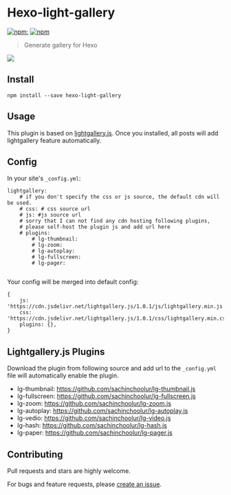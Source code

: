 # Hexo-light-gallery

[![npm:](https://img.shields.io/npm/v/hexo-light-gallery.svg)](https://www.npmjs.com/packages/hexo-light-gallery) [![npm](https://img.shields.io/npm/l/hexo-light-gallery.svg)]() 

> Generate gallery for Hexo

 ![](http://i.imgur.com/RSJxBIa.jpg)

## Install

```
npm install --save hexo-light-gallery
```

## Usage

This plugin is based on [lightgallery.js](https://github.com/sachinchoolur/lightgallery.js). Once you installed, all posts will add lightgallery feature automatically.

## Config

In your site's `_config.yml`:

```
lightgallery:
    # if you don't specify the css or js source, the default cdn will be used.
    # css: # css source url
    # js: #js source url
    # sorry that I can not find any cdn hosting following plugins,
    # please self-host the plugin js and add url here
    # plugins:
        # lg-thumbnail:
        # lg-zoom:
        # lg-autoplay:
        # lg-fullscreen:
        # lg-pager:
  
```

Your config will be merged into default config:

```
{
    js: 'https://cdn.jsdelivr.net/lightgallery.js/1.0.1/js/lightgallery.min.js',
    css: 'https://cdn.jsdelivr.net/lightgallery.js/1.0.1/css/lightgallery.min.css',
    plugins: {},
}
```

## Lightgallery.js Plugins
Download the plugin from following source and add url to the `_config.yml` file will automatically enable the plugin.

- lg-thumbnail: https://github.com/sachinchoolur/lg-thumbnail.js
- lg-fullscreen: https://github.com/sachinchoolur/lg-fullscreen.js
- lg-zoom: https://github.com/sachinchoolur/lg-zoom.js
- lg-autoplay: https://github.com/sachinchoolur/lg-autoplay.js
- lg-vedio: https://github.com/sachinchoolur/lg-video.js
- lg-hash: https://github.com/sachinchoolur/lg-hash.js
- lg-paper: https://github.com/sachinchoolur/lg-pager.js

## Contributing

Pull requests and stars are highly welcome.

For bugs and feature requests, please [create an issue](https://github.com/lzane/hexo-light-gallery/issues/new).

